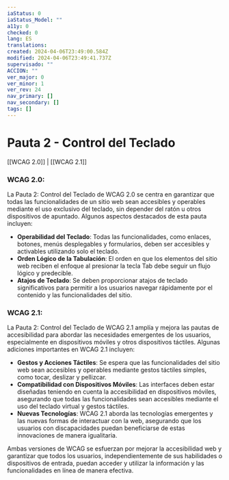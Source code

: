 ```yaml
---
iaStatus: 0
iaStatus_Model: ""
a11y: 0
checked: 0
lang: ES
translations: 
created: 2024-04-06T23:49:00.584Z
modified: 2024-04-06T23:49:41.737Z
supervisado: ""
ACCION: ""
ver_major: 0
ver_minor: 1
ver_rev: 24
nav_primary: []
nav_secondary: []
tags: []
---
```

# Pauta 2 - Control del Teclado

[[WCAG 2.0]] | [[WCAG 2.1]]

### WCAG 2.0:

La Pauta 2: Control del Teclado de WCAG 2.0 se centra en garantizar que todas las funcionalidades de un sitio web sean accesibles y operables mediante el uso exclusivo del teclado, sin depender del ratón u otros dispositivos de apuntado. Algunos aspectos destacados de esta pauta incluyen:

- **Operabilidad del Teclado**: Todas las funcionalidades, como enlaces, botones, menús desplegables y formularios, deben ser accesibles y activables utilizando solo el teclado.
- **Orden Lógico de la Tabulación**: El orden en que los elementos del sitio web reciben el enfoque al presionar la tecla Tab debe seguir un flujo lógico y predecible.
- **Atajos de Teclado**: Se deben proporcionar atajos de teclado significativos para permitir a los usuarios navegar rápidamente por el contenido y las funcionalidades del sitio.

### WCAG 2.1:

La Pauta 2: Control del Teclado de WCAG 2.1 amplía y mejora las pautas de accesibilidad para abordar las necesidades emergentes de los usuarios, especialmente en dispositivos móviles y otros dispositivos táctiles. Algunas adiciones importantes en WCAG 2.1 incluyen:

- **Gestos y Acciones Táctiles**: Se espera que las funcionalidades del sitio web sean accesibles y operables mediante gestos táctiles simples, como tocar, deslizar y pellizcar.
- **Compatibilidad con Dispositivos Móviles**: Las interfaces deben estar diseñadas teniendo en cuenta la accesibilidad en dispositivos móviles, asegurando que todas las funcionalidades sean accesibles mediante el uso del teclado virtual y gestos táctiles.
- **Nuevas Tecnologías**: WCAG 2.1 aborda las tecnologías emergentes y las nuevas formas de interactuar con la web, asegurando que los usuarios con discapacidades puedan beneficiarse de estas innovaciones de manera igualitaria.

Ambas versiones de WCAG se esfuerzan por mejorar la accesibilidad web y garantizar que todos los usuarios, independientemente de sus habilidades o dispositivos de entrada, puedan acceder y utilizar la información y las funcionalidades en línea de manera efectiva.